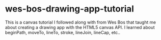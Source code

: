 # wes-bos-drawing-app-tutorial
This is a canvas tutorial I followed along with from Wes Bos that taught me about creating a drawing app with the HTML5 canvas API. I learned about beginPath, moveTo, lineTo, stroke, lineJoin, lineCap, etc..
